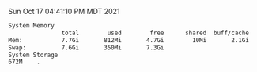 Sun Oct 17 04:41:10 PM MDT 2021
```bash
System Memory
               total        used        free      shared  buff/cache   available
Mem:           7.7Gi       812Mi       4.7Gi        10Mi       2.1Gi       6.6Gi
Swap:          7.6Gi       350Mi       7.3Gi
System Storage
672M	.
```
